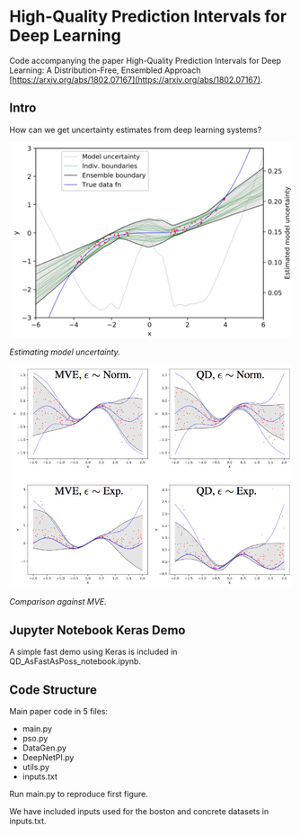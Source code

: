 # High-Quality Prediction Intervals for Deep Learning

Code accompanying the paper High-Quality Prediction Intervals for Deep Learning: A Distribution-Free, Ensembled Approach [https://arxiv.org/abs/1802.07167](https://arxiv.org/abs/1802.07167).


## Intro

How can we get uncertainty estimates from deep learning systems? 

<img width="700" src="images/intro_model_unc.png">

_Estimating model uncertainty._

<img width="700" src="images/intro_4_grid.png">

_Comparison against MVE._


## Jupyter Notebook Keras Demo

A simple fast demo using Keras is included in QD_AsFastAsPoss_notebook.ipynb.


## Code Structure

Main paper code in 5 files:

* main.py
* pso.py
* DataGen.py
* DeepNetPI.py
* utils.py
* inputs.txt

Run main.py to reproduce first figure.

We have included inputs used for the boston and concrete datasets in inputs.txt.





